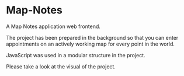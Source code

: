 # Map-Notes

A Map Notes application web frontend.

The project has been prepared in the background so that you can enter appointments on an actively working map for every point in the world.

JavaScript was used in a modular structure in the project.

Please take a look at the visual of the project.
